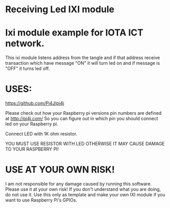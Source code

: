 # Receiving Led IXI module

# Ixi module example for IOTA ICT network.

This ixi module listens address from the tangle and if that address receive transaction which have message "ON"
it will turn led on and if message is "OFF" it turns led off.

# USES:

https://github.com/Pi4J/pi4j


Please check out how your Raspberry pi versions pin numbers are defined at http://pi4j.com/ So you can figure out in which pin you should connect led on your Raspberry pi.

Connect LED with 1K ohm resistor.

YOU MUST USE RESISTOR WITH LED OTHERWISE IT MAY CAUSE DAMAGE TO YOUR RASPBERRY PI!


# USE AT YOUR OWN RISK!

I am not responsible for any damage caused by running this software. Please use it at your own risk! If you don't understand what you are doing, do not use it. Use this only as template and make your own IXI module if you want to use Raspberry Pi's GPIOs.
